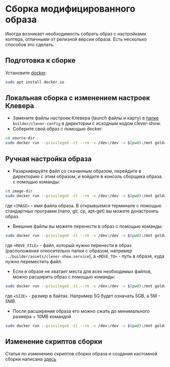 # Сборка модифицированного образа

Иногда возникает необходимость собрать образ с настройками коптера, отличными от релизной версии образа. Есть несколько способов это сделать.

## Подготовка к сборке
Установите [docker](https://www.docker.com):
```bash
sudo apt install docker.io
```

## Локальная сборка с изменением настроек Клевера

* Замените файлы настроек Клевера (launch файлы и карту) в [папке](../builder/clever-config) `builder/clever-config` в директории с исходным кодом clever-show.
* Соберите свой образ с помощью docker:
```bash
cd source-dir
sudo docker run --privileged -it --rm -v /dev:/dev -v $(pwd):/mnt goldarte/img-tool:v0.5
```

## Ручная настройка образа

* Разархивируйте файл со скачанным образом, перейдите в директорию с этим образом, и войдите в консоль сборщика образа с помощью команды:
```bash
cd image-dir
sudo docker run --privileged -it --rm -v /dev:/dev -v $(pwd):/mnt goldarte/img-tool:v0.5 img-chroot /mnt/<IMAGE>
```
где `<IMAGE>` - имя файла образа. В открывшемся терминале с помощью стандартных программ (nano, git, cp, apt-get) вы можете донастроить образ.
* Внешние файлы вы можете перенести в образ с помощью команды:
```bash
sudo docker run --privileged -it --rm -v /dev:/dev -v $(pwd):/mnt goldarte/img-tool:v0.5 img-chroot /mnt/<IMAGE> copy /mnt/<MOVE_FILE> <MOVE_TO>
```
где `<MOVE_FILE>` - файл, который нужно перенести в образ (расположение относительно папки с образом, например `../builder/assets/clever-show.service`), а `<MOVE_TO>` - путь в образе, куда нужно переместить файл.
* Если в образе не хватает места для всех необходимых файлов, можно расширить образ с помощью команды:
```bash
sudo docker run --privileged -it --rm -v /dev:/dev -v $(pwd):/mnt goldarte/img-tool:v0.5 img-resize /mnt/<IMAGE> max <SIZE>
```
где `<SIZE>` - размер в байтах. Например 5G будет означать 5GB, а 5M - 5MB.
* После расширения образа его можно сжать до минимального размера + 10МB командой
```bash
sudo docker run --privileged -it --rm -v /dev:/dev -v $(pwd):/mnt goldarte/img-tool:v0.5 img-resize /mnt/<IMAGE> min
```

## Изменение скриптов сборки

Статья по изменению скриптов сборки образа и создания кастомной сборки написана [здесь](https://clever.copterexpress.com/ru/image_building.html)